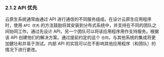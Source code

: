 ### 2.1.2 API 优先

云原生系统通常由通过 API 进行通信的不同服务组成。在设计云原生应用程序时，使用 `API 优先` 的方法鼓励将其安装到分布式系统中，并支持在不同的团队之间协同工作。通过先设计 API，另一个团队可以将该应用程序用作支持服务。根据该 API 创建他们的解决方案。通过提前约定的这个 `合同`，与其他系统的集成将更加健壮和并易于测试。内部 API 的实现可以在不影响其他应用程序（和团队）的情况下进行更改。